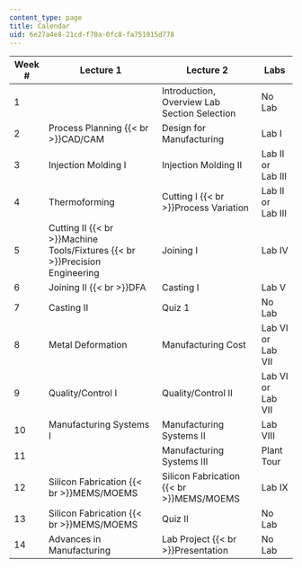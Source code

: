 ```yaml
---
content_type: page
title: Calendar
uid: 6e27a4e8-21cd-f70a-0fc8-fa751015d778
---
```


| Week # | Lecture 1 | Lecture 2 | Labs |
| --- | --- | --- | --- |
| 1 |  | Introduction, Overview Lab Section Selection | No Lab |
| 2 | Process Planning  {{< br >}}CAD/CAM | Design for Manufacturing | Lab I |
| 3 | Injection Molding I | Injection Molding II | Lab II or Lab III |
| 4 | Thermoforming | Cutting I  {{< br >}}Process Variation | Lab II or Lab III |
| 5 | Cutting II  {{< br >}}Machine Tools/Fixtures  {{< br >}}Precision Engineering | Joining I | Lab IV |
| 6 | Joining II  {{< br >}}DFA | Casting I | Lab V |
| 7 | Casting II | Quiz 1 | No Lab |
| 8 | Metal Deformation | Manufacturing Cost | Lab VI or Lab VII |
| 9 | Quality/Control I | Quality/Control II | Lab VI or Lab VII |
| 10 | Manufacturing Systems I | Manufacturing Systems II | Lab VIII |
| 11 |  | Manufacturing Systems III | Plant Tour |
| 12 | Silicon Fabrication  {{< br >}}MEMS/MOEMS | Silicon Fabrication  {{< br >}}MEMS/MOEMS | Lab IX |
| 13 | Silicon Fabrication  {{< br >}}MEMS/MOEMS | Quiz II | No Lab |
| 14 | Advances in Manufacturing | Lab Project  {{< br >}}Presentation | No Lab